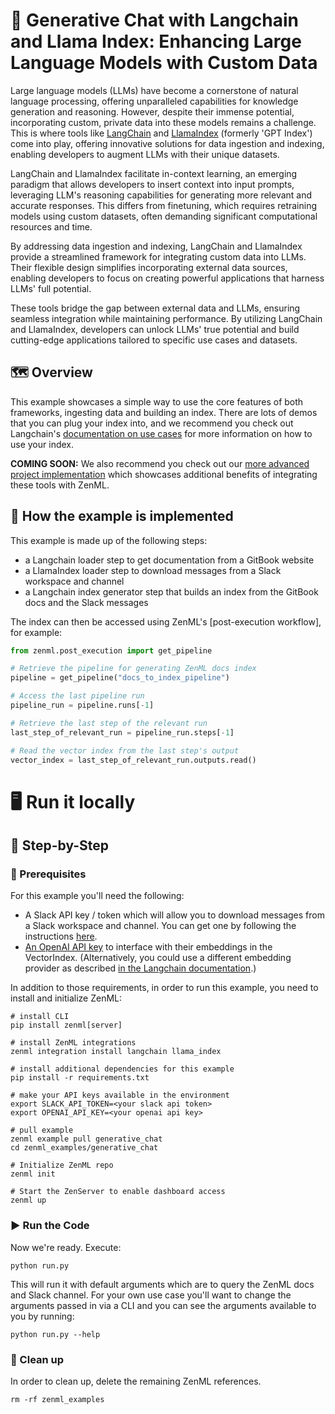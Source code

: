 # 💬 Generative Chat with Langchain and Llama Index: Enhancing Large Language Models with Custom Data

Large language models (LLMs) have become a cornerstone of natural language
processing, offering unparalleled capabilities for knowledge generation and
reasoning. However, despite their immense potential, incorporating custom,
private data into these models remains a challenge. This is where tools like
[LangChain](https://github.com/hwchase17/langchain) and
[LlamaIndex](https://github.com/jerryjliu/llama_index) (formerly 'GPT Index')
come into play, offering innovative solutions for data ingestion and indexing,
enabling developers to augment LLMs with their unique datasets.

LangChain and LlamaIndex facilitate in-context learning, an emerging paradigm
that allows developers to insert context into input prompts, leveraging LLM's
reasoning capabilities for generating more relevant and accurate responses. This
differs from finetuning, which requires retraining models using custom datasets,
often demanding significant computational resources and time.

By addressing data ingestion and indexing, LangChain and LlamaIndex provide a
streamlined framework for integrating custom data into LLMs. Their flexible
design simplifies incorporating external data sources, enabling developers to
focus on creating powerful applications that harness LLMs' full potential.

These tools bridge the gap between external data and LLMs, ensuring seamless
integration while maintaining performance. By utilizing LangChain and
LlamaIndex, developers can unlock LLMs' true potential and build cutting-edge
applications tailored to specific use cases and datasets.

## 🗺 Overview

This example showcases a simple way to use the core features of both frameworks,
ingesting data and building an index. There are lots of demos that you can plug
your index into, and we recommend you check out Langchain's [documentation on
use cases](https://langchain.readthedocs.io/en/latest/index.html#use-cases) for
more information on how to use your index.

**COMING SOON:** We also recommend you check out our [more advanced project
implementation](https://github.com/zenml-io/zenml-projects) which showcases
additional benefits of integrating these tools with ZenML.


## 🧰 How the example is implemented

This example is made up of the following steps:

- a Langchain loader step to get documentation from a GitBook website
- a LlamaIndex loader step to download messages from a Slack workspace and
  channel
- a Langchain index generator step that builds an index from the GitBook docs
  and the Slack messages

The index can then be accessed using ZenML's [post-execution workflow], for
example:

```python
from zenml.post_execution import get_pipeline

# Retrieve the pipeline for generating ZenML docs index
pipeline = get_pipeline("docs_to_index_pipeline")

# Access the last pipeline run
pipeline_run = pipeline.runs[-1]

# Retrieve the last step of the relevant run
last_step_of_relevant_run = pipeline_run.steps[-1]

# Read the vector index from the last step's output
vector_index = last_step_of_relevant_run.outputs.read()
```

# 🖥 Run it locally

## 👣 Step-by-Step

### 📄 Prerequisites

For this example you'll need the following:

- A Slack API key / token which will allow you to download messages from a Slack
  workspace and channel. You can get one by following the instructions
  [here](https://api.slack.com/authentication/basics).
- [An OpenAI API
  key](https://help.openai.com/en/articles/4936850-where-do-i-find-my-secret-api-key)
  to interface with their embeddings in the VectorIndex. (Alternatively, you
  could use a different embedding provider as described [in the Langchain
  documentation](https://langchain.readthedocs.io/en/latest/modules/indexes/examples/embeddings.html).)

In addition to those requirements, in order to run this example, you need to
install and initialize ZenML:

```shell
# install CLI
pip install zenml[server]

# install ZenML integrations
zenml integration install langchain llama_index

# install additional dependencies for this example
pip install -r requirements.txt

# make your API keys available in the environment
export SLACK_API_TOKEN=<your slack api token>
export OPENAI_API_KEY=<your openai api key>

# pull example
zenml example pull generative_chat
cd zenml_examples/generative_chat

# Initialize ZenML repo
zenml init

# Start the ZenServer to enable dashboard access
zenml up
```

### ▶️ Run the Code

Now we're ready. Execute:

```shell
python run.py
```

This will run it with default arguments which are to query the ZenML docs and
Slack channel. For your own use case you'll want to change the arguments passed
in via a CLI and you can see the arguments available to you by running:

```shell
python run.py --help
```

### 🧽 Clean up

In order to clean up, delete the remaining ZenML references.

```shell
rm -rf zenml_examples
```
